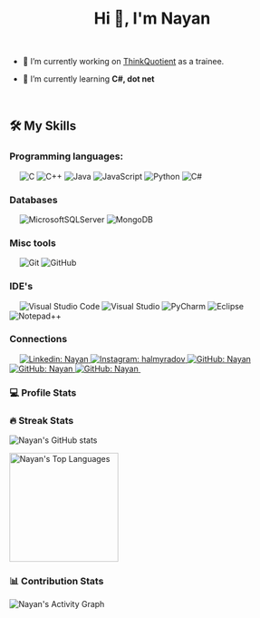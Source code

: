 <h1 align="center">Hi 👋, I'm Nayan</h1>

&emsp;

- 🔭 I’m currently working on [ThinkQuotient](https://thinkquotient.com/) as a trainee.

- 🌱 I’m currently learning **C#, dot net**

&emsp;

 ## 🛠️ My Skills


### Programming languages:
&emsp;
![C](https://img.shields.io/badge/c-%2300599C.svg?style=for-the-badge&logo=c&logoColor=white)
![C++](https://img.shields.io/badge/c++-%2300599C.svg?style=for-the-badge&logo=c%2B%2B&logoColor=white)
![Java](https://img.shields.io/badge/java-%23ED8B00.svg?style=for-the-badge&logo=java&logoColor=white)
![JavaScript](https://img.shields.io/badge/javascript-%23323330.svg?style=for-the-badge&logo=javascript&logoColor=%23F7DF1E)
![Python](https://img.shields.io/badge/python-3670A0?style=for-the-badge&logo=python&logoColor=ffdd54)
![C#](https://img.shields.io/badge/c%23-%23239120.svg?style=for-the-badge&logo=c-sharp&logoColor=white)
&emsp;

<!-- ### Frontend development:
&emsp;
![React](https://img.shields.io/badge/-React-000?&logo=React)
![Redux](https://img.shields.io/badge/-Redux-000?&logo=Redux)
![Next.js](https://img.shields.io/badge/-Next.js-000?&logo=Next.js)
![Material-UI](https://img.shields.io/badge/-Material--UI-000?&logo=Material-UI)
![Chakra UI](https://img.shields.io/badge/-Chakra%20UI-000?&logo=Chakra-UI)
![SCSS](https://img.shields.io/badge/-SCSS-000?&logo=Sass)
![CSS](https://img.shields.io/badge/-CSS-000?&logo=CSS3)
![HTML](https://img.shields.io/badge/-HTML-000?&logo=HTML5)
![Chart.js](https://img.shields.io/badge/-Chart.js-000?&logo=Chart.js) -->




### Databases
&emsp;
![MicrosoftSQLServer](https://img.shields.io/badge/Microsoft%20SQL%20Sever-CC2927?style=for-the-badge&logo=microsoft%20sql%20server&logoColor=white)
![MongoDB](https://img.shields.io/badge/MongoDB-%234ea94b.svg?style=for-the-badge&logo=mongodb&logoColor=white)
&emsp;


### Misc tools
&emsp;
![Git](https://img.shields.io/badge/git-%23F05033.svg?style=for-the-badge&logo=git&logoColor=white)
![GitHub](https://img.shields.io/badge/github-%23121011.svg?style=for-the-badge&logo=github&logoColor=white)
&emsp;


### IDE's
&emsp;
![Visual Studio Code](https://img.shields.io/badge/Visual%20Studio%20Code-0078d7.svg?style=for-the-badge&logo=visual-studio-code&logoColor=white)
![Visual Studio](https://img.shields.io/badge/Visual%20Studio-5C2D91.svg?style=for-the-badge&logo=visual-studio&logoColor=white)
![PyCharm](https://img.shields.io/badge/pycharm-143?style=for-the-badge&logo=pycharm&logoColor=black&color=black&labelColor=green)
![Eclipse](https://img.shields.io/badge/Eclipse-FE7A16.svg?style=for-the-badge&logo=Eclipse&logoColor=white)
![Notepad++](https://img.shields.io/badge/Notepad++-90E59A.svg?style=for-the-badge&logo=notepad%2b%2b&logoColor=black)
&emsp;


### Connections
&emsp;
    <a href="https://www.linkedin.com/in/nayan-raghuvir/">
        ![Linkedin: Nayan](https://img.shields.io/badge/LinkedIn-0077B5?style=for-the-badge&logo=linkedin&logoColor=white)
    </a>
    <a href="https://www.instagram.com/__nr.___/">
        ![Instagram: halmyradov](https://img.shields.io/badge/Instagram-E4405F?style=for-the-badge&logo=instagram&logoColor=white)
    </a>
    <a href="https://github.com/Nayan">
        ![GitHub: Nayan](https://img.shields.io/badge/GitHub-100000?style=for-the-badge&logo=github&logoColor=white)
    </a>
    <a href="https://leetcode.com/NAYANR21/">
        ![GitHub: Nayan](https://img.shields.io/badge/-LeetCode-FFA116?style=for-the-badge&logo=LeetCode&logoColor=black)
    </a>
    <a href="https://auth.geeksforgeeks.org/user/nayanraghuvir2016/practice">
        ![GitHub: Nayan](https://img.shields.io/badge/GeeksforGeeks-298D46?style=for-the-badge&logo=geeksforgeeks&logoColor=white)
    </a>
&emsp;





### 💻 Profile Stats

### 🔥 Streak Stats

![Nayan's GitHub stats](https://github-readme-streak-stats.herokuapp.com/?user=nayanR3&theme=tokyonight)


<img alt="Nayan's Top Languages" src="https://github-readme-stats.vercel.app/api/top-langs/?username=nayanR3&langs_count=8&layout=compact&theme=react&hide_border=true&bg_color=1F222E&title_color=F85D7F&icon_color=F8D866" height="192px"/>


### 📊 Contribution Stats

<img alt="Nayan's Activity Graph" src="https://github-readme-activity-graph.cyclic.app/graph/?username=nayanR3&bg_color=1F222E&color=F8D866&line=F85D7F&point=FFFFFF&hide_border=true" />
